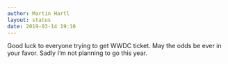 ```yaml
---
author: Martin Hartl
layout: status
date: 2019-03-14 19:10
---
```

Good luck to everyone trying to get WWDC ticket. May the odds be ever in your favor. Sadly I‘m not planning to go this year.